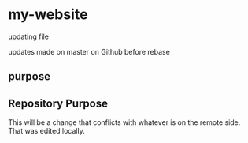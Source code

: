# my-website

updating file

updates made on master on Github before rebase

## purpose


## Repository Purpose

This will be a change that conflicts with whatever is on the remote side. That was edited locally.
